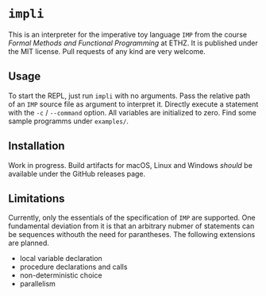 # `impli`

This is an interpreter for the imperative toy language `IMP` from the course *Formal Methods and Functional Programming* at ETHZ. It is published under the MIT license. Pull requests of any kind are very welcome.


## Usage

To start the REPL, just run `impli` with no arguments. Pass the relative path of an `IMP` source file as argument to interpret it. Directly execute a statement with the `-c` / `--command` option. All variables are initialized to zero. Find some sample programms under `examples/`.


## Installation

Work in progress. Build artifacts for macOS, Linux and Windows *should* be available under the GitHub releases page.


## Limitations

Currently, only the essentials of the specification of `IMP` are supported. One fundamental deviation from it is that an arbitrary nubmer of statements can be sequences withouth the need for parantheses. The following extensions are planned.
- local variable declaration
- procedure declarations and calls
- non-deterministic choice
- parallelism
